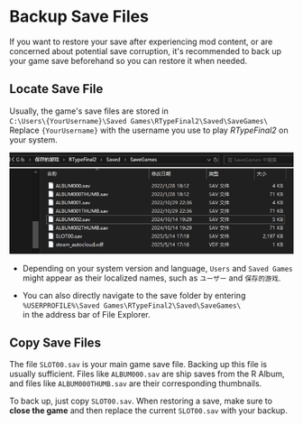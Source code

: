 # Backup Save Files

If you want to restore your save after experiencing mod content, or are concerned about potential save corruption, it's recommended to back up your game save beforehand so you can restore it when needed.

## Locate Save File

Usually, the game's save files are stored in  
`C:\Users\{YourUsername}\Saved Games\RTypeFinal2\Saved\SaveGames\`  
Replace `{YourUsername}` with the username you use to play *RTypeFinal2* on your system.

![SaveGamesFolder](../image/SaveGamesFolder.png)

- Depending on your system version and language, `Users` and `Saved Games` might appear as their localized names, such as `ユーザー` and `保存的游戏`.

- You can also directly navigate to the save folder by entering  
`%USERPROFILE%\Saved Games\RTypeFinal2\Saved\SaveGames\`  
in the address bar of File Explorer.

## Copy Save Files

The file `SLOT00.sav` is your main game save file. Backing up this file is usually sufficient. Files like `ALBUM000.sav` are ship saves from the R Album, and files like `ALBUM000THUMB.sav` are their corresponding thumbnails.

To back up, just copy `SLOT00.sav`. When restoring a save, make sure to **close the game** and then replace the current `SLOT00.sav` with your backup.